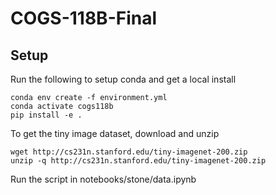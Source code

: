# COGS-118B-Final

## Setup

Run the following to setup conda and get a local install
```
conda env create -f environment.yml
conda activate cogs118b
pip install -e .
```

To get the tiny image dataset, download and unzip 

```
wget http://cs231n.stanford.edu/tiny-imagenet-200.zip
unzip -q http://cs231n.stanford.edu/tiny-imagenet-200.zip
```

Run the script in notebooks/stone/data.ipynb
